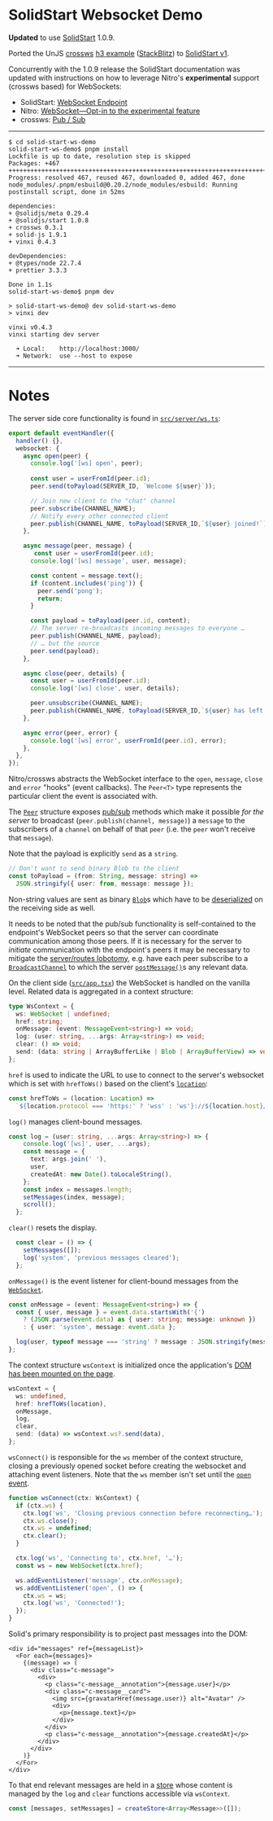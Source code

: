 # SolidStart Websocket Demo

**Updated** to use [SolidStart](https://github.com/solidjs/solid-start) 1.0.9.

Ported the UnJS [crossws](https://crossws.unjs.io/guide#quick-start) [h3 example](https://github.com/unjs/crossws/tree/05ded7bd961d26d310786f529c0deb8cf9dcf02c/examples/h3) ([StackBlitz](https://stackblitz.com/github/unjs/crossws/tree/main/examples/h3)) to [SolidStart v1](https://github.com/solidjs/solid-start/releases/tag/v1.0.0).

Concurrently with the 1.0.9 release the SolidStart documentation was updated with instructions on how to leverage Nitro's **experimental** support (crossws based) for WebSockets:
- SolidStart: [WebSocket Endpoint](https://docs.solidjs.com/solid-start/advanced/websocket)
- Nitro: [WebSocket—Opt-in to the experimental feature](https://nitro.unjs.io/guide/websocket#opt-in-to-the-experimental-feature)
- crossws: [Pub / Sub](https://crossws.unjs.io/guide/pubsub)

---

```shell
$ cd solid-start-ws-demo
solid-start-ws-demo$ pnpm install
Lockfile is up to date, resolution step is skipped
Packages: +467
++++++++++++++++++++++++++++++++++++++++++++++++++++++++++++++++++++++++++++++++++++++++++++++++
Progress: resolved 467, reused 467, downloaded 0, added 467, done
node_modules/.pnpm/esbuild@0.20.2/node_modules/esbuild: Running postinstall script, done in 52ms

dependencies:
+ @solidjs/meta 0.29.4
+ @solidjs/start 1.0.8
+ crossws 0.3.1
+ solid-js 1.9.1
+ vinxi 0.4.3

devDependencies:
+ @types/node 22.7.4
+ prettier 3.3.3

Done in 1.1s
solid-start-ws-demo$ pnpm dev

> solid-start-ws-demo@ dev solid-start-ws-demo
> vinxi dev

vinxi v0.4.3
vinxi starting dev server

  ➜ Local:    http://localhost:3000/
  ➜ Network:  use --host to expose
```

---

# Notes

The server side core functionality is found in [`src/server/ws.ts`](src/server/ws.ts):

```ts
export default eventHandler({
  handler() {},
  websocket: {
    async open(peer) {
      console.log('[ws] open', peer);
      
      const user = userFromId(peer.id);
      peer.send(toPayload(SERVER_ID, `Welcome ${user}`));

      // Join new client to the "chat" channel
      peer.subscribe(CHANNEL_NAME);
      // Notify every other connected client
      peer.publish(CHANNEL_NAME, toPayload(SERVER_ID,`${user} joined!`));
    },

    async message(peer, message) {
       const user = userFromId(peer.id);
      console.log('[ws] message', user, message);

      const content = message.text();
      if (content.includes('ping')) {
        peer.send('pong');
        return;
      }

      const payload = toPayload(peer.id, content);
      // The server re-broadcasts incoming messages to everyone … 
      peer.publish(CHANNEL_NAME, payload);
      // … but the source 
      peer.send(payload);
    },

    async close(peer, details) {
      const user = userFromId(peer.id);
      console.log('[ws] close', user, details);

      peer.unsubscribe(CHANNEL_NAME);
      peer.publish(CHANNEL_NAME, toPayload(SERVER_ID,`${user} has left the chat!`));
    },

    async error(peer, error) {
      console.log('[ws] error', userFromId(peer.id), error);
    },
  },
});
```

Nitro/crossws abstracts the WebSocket interface to the `open`, `message`, `close` and `error` "hooks" (event callbacks). The `Peer<T>` type represents the particular client the event is associated with.

The [`Peer`](https://crossws.unjs.io/guide/peer) structure exposes [pub/sub](https://crossws.unjs.io/guide/pubsub) methods which make it possible *for the server* to broadcast (`peer.publish(channel, message)`) a `message` to the subscribers of a `channel` on behalf of that `peer` (i.e. the `peer` won't receive that `message`). 

Note that the payload is explicitly `send` as a `string`.

```ts
// Don't want to send binary Blob to the client
const toPayload = (from: String, message: string) =>
  JSON.stringify({ user: from, message: message });
```

Non-string values are sent as binary [`Blob`](https://developer.mozilla.org/en-US/docs/Web/API/Blob)s which have to be [deserialized](https://developer.mozilla.org/en-US/docs/Web/API/Blob#extracting_data_from_a_blob) on the receiving side as well.

It needs to be noted that the pub/sub functionality is self-contained to the endpoint's WebSocket peers so that the server can coordinate communication among those peers. If it is necessary for the server to *initiate* communication with the endpoint's peers it may be necessary to mitigate the [server/routes lobotomy](https://github.com/peerreynders/server_-routes-lobotomy), e.g. have each peer subscribe to a [`BroadcastChannel`](https://developer.mozilla.org/en-US/docs/Web/API/Broadcast_Channel_API) to which the server [`postMessage()`](https://developer.mozilla.org/en-US/docs/Web/API/BroadcastChannel/postMessage)s any relevant data.

On the client side ([`src/app.tsx`](src/app.tsx)) the WebSocket is handled on the vanilla level. Related data is aggregated in a context structure:

```ts
type WsContext = {
  ws: WebSocket | undefined;
  href: string;
  onMessage: (event: MessageEvent<string>) => void;
  log: (user: string, ...args: Array<string>) => void;
  clear: () => void;
  send: (data: string | ArrayBufferLike | Blob | ArrayBufferView) => void;
};
```

`href` is used to indicate the URL to use to connect to the server's websocket which is set with `hrefToWs()` based on the client's [`location`](https://developer.mozilla.org/en-US/docs/Web/API/Location):

```ts
const hrefToWs = (location: Location) =>
  `${location.protocol === 'https:' ? 'wss' : 'ws'}://${location.host}/_ws/`;
```

`log()` manages client-bound messages.

```ts
const log = (user: string, ...args: Array<string>) => {
    console.log('[ws]', user, ...args);
    const message = {
      text: args.join(' '),
      user,
      createdAt: new Date().toLocaleString(),
    };
    const index = messages.length;
    setMessages(index, message);
    scroll();
  };
```

`clear()` resets the display.

```ts
  const clear = () => {
    setMessages([]);
    log('system', 'previous messages cleared');
  };
```

`onMessage()` is the event listener for client-bound messages from the [`WebSocket`](https://developer.mozilla.org/en-US/docs/Web/API/WebSocket/message_event).

```ts
const onMessage = (event: MessageEvent<string>) => {
  const { user, message } = event.data.startsWith('{')
    ? (JSON.parse(event.data) as { user: string; message: unknown })
    : { user: 'system', message: event.data };

  log(user, typeof message === 'string' ? message : JSON.stringify(message));
};
```

The context structure `wsContext` is initialized once the application's [DOM has been mounted on the page](https://docs.solidjs.com/reference/lifecycle/on-mount#onmount).

```ts
wsContext = {
  ws: undefined,
  href: hrefToWs(location),
  onMessage,
  log,
  clear,
  send: (data) => wsContext.ws?.send(data),
};
```

`wsConnect()` is responsible for the `ws` member of the context structure, closing a previously opened socket before creating the websocket and attaching event listeners. Note that the `ws` member isn't set until the [`open` event](https://developer.mozilla.org/en-US/docs/Web/API/WebSocket/open_event). 

```ts
function wsConnect(ctx: WsContext) {
  if (ctx.ws) {
    ctx.log('ws', 'Closing previous connection before reconnecting…');
    ctx.ws.close();
    ctx.ws = undefined;
    ctx.clear();
  }

  ctx.log('ws', 'Connecting to', ctx.href, '…');
  const ws = new WebSocket(ctx.href);

  ws.addEventListener('message', ctx.onMessage);
  ws.addEventListener('open', () => {
    ctx.ws = ws;
    ctx.log('ws', 'Connected!');
  });
}
```

Solid's primary responsibility is to project past messages into the DOM:

```tsx
<div id="messages" ref={messageList}>
  <For each={messages}>
    {(message) => (
      <div class="c-message">
        <div>
          <p class="c-message__annotation">{message.user}</p>
          <div class="c-message__card">
            <img src={gravatarHref(message.user)} alt="Avatar" />
            <div>
              <p>{message.text}</p>
            </div>
          </div>
          <p class="c-message__annotation">{message.createdAt}</p>
        </div>
      </div>
    )}
  </For>
</div>
```
To that end relevant messages are held in a [store](https://docs.solidjs.com/reference/store-utilities/create-store) whose content is managed by the `log` and `clear` functions accessible via `wsContext`.

```ts
const [messages, setMessages] = createStore<Array<Message>>([]);
```
